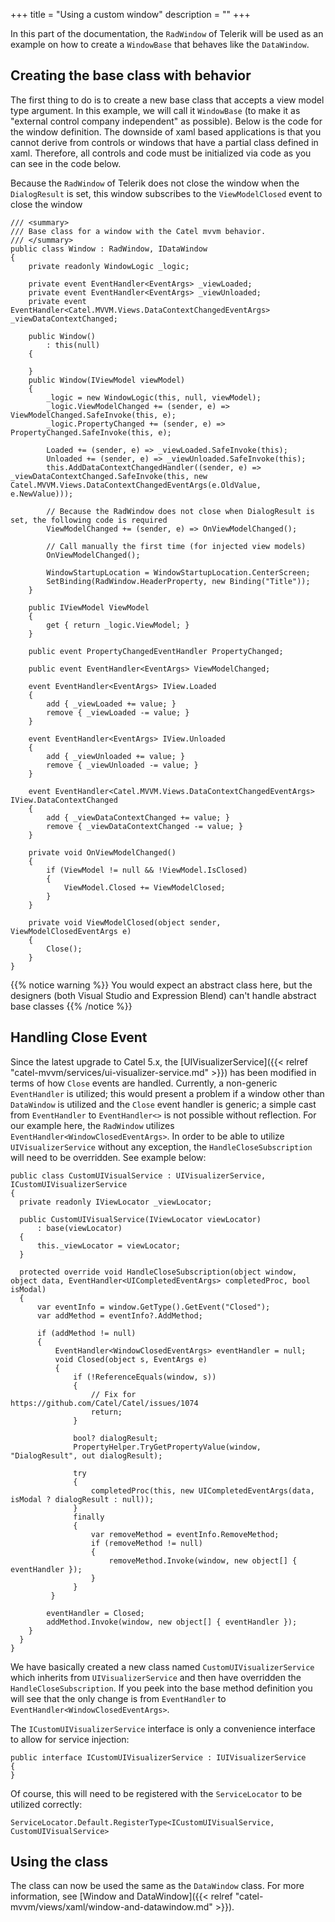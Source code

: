 +++
title = "Using a custom window" 
description = ""
+++

In this part of the documentation, the `RadWindow` of Telerik will be used as an example on how to create a `WindowBase` that behaves like the `DataWindow`.

## Creating the base class with behavior

The first thing to do is to create a new base class that accepts a view model type argument. In this example, we will call it `WindowBase` (to make it as "external control company independent" as possible). Below is the code for the window definition. The downside of xaml based applications is that you cannot derive from controls or windows that have a partial class defined in xaml. Therefore, all controls and code must be initialized via code as you can see in the code below.

Because the `RadWindow` of Telerik does not close the window when the `DialogResult` is set, this window subscribes to the `ViewModelClosed` event to close the window

```
/// <summary>
/// Base class for a window with the Catel mvvm behavior.
/// </summary>
public class Window : RadWindow, IDataWindow
{
    private readonly WindowLogic _logic;
 
    private event EventHandler<EventArgs> _viewLoaded;
    private event EventHandler<EventArgs> _viewUnloaded;
    private event EventHandler<Catel.MVVM.Views.DataContextChangedEventArgs> _viewDataContextChanged;

    public Window()
        : this(null)
    {
 
    }
    public Window(IViewModel viewModel)
    {
        _logic = new WindowLogic(this, null, viewModel);
        _logic.ViewModelChanged += (sender, e) => ViewModelChanged.SafeInvoke(this, e);
        _logic.PropertyChanged += (sender, e) => PropertyChanged.SafeInvoke(this, e);

        Loaded += (sender, e) => _viewLoaded.SafeInvoke(this);
        Unloaded += (sender, e) => _viewUnloaded.SafeInvoke(this);
        this.AddDataContextChangedHandler((sender, e) => _viewDataContextChanged.SafeInvoke(this, new Catel.MVVM.Views.DataContextChangedEventArgs(e.OldValue, e.NewValue)));
 
        // Because the RadWindow does not close when DialogResult is set, the following code is required
        ViewModelChanged += (sender, e) => OnViewModelChanged();

        // Call manually the first time (for injected view models)
        OnViewModelChanged();

        WindowStartupLocation = WindowStartupLocation.CenterScreen;
        SetBinding(RadWindow.HeaderProperty, new Binding("Title"));
    }

    public IViewModel ViewModel
    {
        get { return _logic.ViewModel; }
    }

    public event PropertyChangedEventHandler PropertyChanged;
 
    public event EventHandler<EventArgs> ViewModelChanged;

    event EventHandler<EventArgs> IView.Loaded
    {
        add { _viewLoaded += value; }
        remove { _viewLoaded -= value; }
    }

    event EventHandler<EventArgs> IView.Unloaded
    {
        add { _viewUnloaded += value; }
        remove { _viewUnloaded -= value; }
    }

    event EventHandler<Catel.MVVM.Views.DataContextChangedEventArgs> IView.DataContextChanged
    {
        add { _viewDataContextChanged += value; }
        remove { _viewDataContextChanged -= value; }
    }
 
    private void OnViewModelChanged()
    {
        if (ViewModel != null && !ViewModel.IsClosed)
        {
            ViewModel.Closed += ViewModelClosed;
        }
    }

    private void ViewModelClosed(object sender, ViewModelClosedEventArgs e)
    {
        Close();
    }
}
```

{{% notice warning %}}
You would expect an abstract class here, but the designers (both Visual Studio and Expression Blend) can't handle abstract base classes
{{% /notice %}}

## Handling Close Event
Since the latest upgrade to Catel 5.x, the [UIVisualizerService]({{< relref "catel-mvvm/services/ui-visualizer-service.md" >}}) has been modified in terms of how `Close` events are handled. Currently, a non-generic `EventHandler` is utilized; this would present a problem if a window other than `DataWindow` is utilized and the `Close` event handler is generic; a simple cast from `EventHandler` to `EventHandler<>` is not possible without reflection. For our example here, the `RadWindow` utilizes `EventHandler<WindowClosedEventArgs>`. In order to be able to utilize `UIVisualizerService` without any exception, the `HandleCloseSubscription` will need to be overridden. See example below:

```
public class CustomUIVisualService : UIVisualizerService, ICustomUIVisualizerService
{
  private readonly IViewLocator _viewLocator;

  public CustomUIVisualService(IViewLocator viewLocator) 
      : base(viewLocator)
  {
      this._viewLocator = viewLocator;
  }        

  protected override void HandleCloseSubscription(object window, object data, EventHandler<UICompletedEventArgs> completedProc, bool isModal)
  {
      var eventInfo = window.GetType().GetEvent("Closed");
      var addMethod = eventInfo?.AddMethod;

      if (addMethod != null)
      {
          EventHandler<WindowClosedEventArgs> eventHandler = null;
          void Closed(object s, EventArgs e)
          {
              if (!ReferenceEquals(window, s))
              {
                  // Fix for https://github.com/Catel/Catel/issues/1074
                  return;
              }

              bool? dialogResult;
              PropertyHelper.TryGetPropertyValue(window, "DialogResult", out dialogResult);

              try
              {
                  completedProc(this, new UICompletedEventArgs(data, isModal ? dialogResult : null));
              }
              finally
              {
                  var removeMethod = eventInfo.RemoveMethod;
                  if (removeMethod != null)
                  {
                      removeMethod.Invoke(window, new object[] { eventHandler });
                  }
              }
         }

        eventHandler = Closed;
        addMethod.Invoke(window, new object[] { eventHandler });
    }
  }
}
```

We have basically created a new class named `CustomUIVisualizerService` which inherits from `UIVisualizerService` and then have overridden the `HandleCloseSubscription`. If you peek into the base method definition you will see that the only change is from `EventHandler` to `EventHandler<WindowClosedEventArgs>`.

The `ICustomUIVisualizerService` interface is only a convenience interface to allow for service injection:

```
public interface ICustomUIVisualizerService : IUIVisualizerService
{
}
```

Of course, this will need to be registered with the `ServiceLocator` to be utilized correctly:

```
ServiceLocator.Default.RegisterType<ICustomUIVisualService, CustomUIVisualService>
```

## Using the class

The class can now be used the same as the `DataWindow` class. For more information, see [Window and DataWindow]({{< relref "catel-mvvm/views/xaml/window-and-datawindow.md" >}}).

